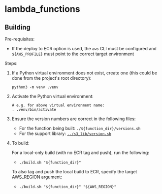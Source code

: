 # lambda_functions

## Building

Pre-requisites:

* If the deploy to ECR option is used, the `aws` CLI must be configured and
    `${AWS_PROFILE}` must point to the correct target environment

Steps:

1. If a Python virtual environment does not exist, create one (this could be
    done from the project's root directory):

    ```
    python3 -m venv .venv
    ```

2. Activate the Python virtual environment:

    ```
    # e.g. for above virtual environment name:
    . .venv/bin/activate
    ```

3. Ensure the version numbers are correct in the following files:

    * For the function  being built: `./${function_dir}/versions.sh`
    * For the support library: [`../s3_lib/version.sh`](../s3_lib/version.sh)

4. To build:

    For a local-only build (with no ECR tag and push), run the following:

    * `./build.sh "${function_dir}"`

    To also tag and push the local build to ECR, specify the target AWS_REGION argument:

    * `./build.sh "${function_dir}" "${AWS_REGION}"`
